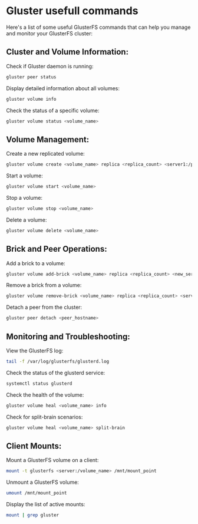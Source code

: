 
# Gluster usefull commands
Here's a list of some useful GlusterFS commands that can help you manage and monitor your GlusterFS cluster:

## Cluster and Volume Information:
Check if Gluster daemon is running:
```bash
gluster peer status
```
Display detailed information about all volumes:
```bash
gluster volume info
```
Check the status of a specific volume:
```bash
gluster volume status <volume_name>
```
## Volume Management:
Create a new replicated volume:
```bash
gluster volume create <volume_name> replica <replica_count> <server1:/path/to/brick> ... <serverN:/path/to/brick>
```
Start a volume:
```bash
gluster volume start <volume_name>
```
Stop a volume:
```bash
gluster volume stop <volume_name>
```
Delete a volume:
```bash
gluster volume delete <volume_name>
```
## Brick and Peer Operations:
Add a brick to a volume:
```bash
gluster volume add-brick <volume_name> replica <replica_count> <new_server:/path/to/new_brick>
```
Remove a brick from a volume:
```bash
gluster volume remove-brick <volume_name> replica <replica_count> <server:/path/to/brick>
```
Detach a peer from the cluster:
```bash
gluster peer detach <peer_hostname>
```
## Monitoring and Troubleshooting:
View the GlusterFS log:
```bash
tail -f /var/log/glusterfs/glusterd.log
```
Check the status of the glusterd service:
```bash
systemctl status glusterd
```
Check the health of the volume:
```bash
gluster volume heal <volume_name> info
```
Check for split-brain scenarios:
```bash
gluster volume heal <volume_name> split-brain
```
## Client Mounts:
Mount a GlusterFS volume on a client:
```bash
mount -t glusterfs <server:/volume_name> /mnt/mount_point
```
Unmount a GlusterFS volume:
```bash
umount /mnt/mount_point
```
Display the list of active mounts:
```bash
mount | grep gluster
```
